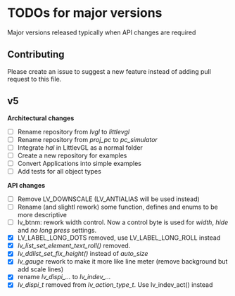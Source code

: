 # TODOs for major versions
Major versions released typically when API changes are required

## Contributing
Please create an issue to suggest a new feature instead of adding pull request to this file.

## v5 
**Architectural changes**
- [ ] Rename repository from *lvgl* to *littlevgl*
- [ ] Rename repository from *proj_pc* to *pc_simulator*
- [ ] Integrate *hal* in LittlevGL as a normal folder
- [ ] Create a new repository for examples
- [ ] Convert Applications into simple examples 
- [ ] Add tests for all object types

**API changes**
- [ ] Remove LV_DOWNSCALE (LV_ANTIALIAS will be used instead)
- [ ] Rename (and slightl rework) some function, defines and enums to be more descriptive
- [ ] lv_btnm: rework width control. Now a control byte is used for *width*, *hide* and *no long press* settings. 
- [x] LV_LABEL_LONG_DOTS removed, use LV_LABEL_LONG_ROLL instead
- [x] *lv_list_set_element_text_roll()* removed.
- [x] *lv_ddlist_set_fix_height()* instead of *auto_size*
- [x] *lv_gauge* rework to make it more like line meter (remove background but add scale lines)
- [x] rename *lv_dispi_...* to *lv_indev_...*
- [x] *lv_dispi_t* removed from *lv_action_type_t*. Use lv_indev_act() instead
